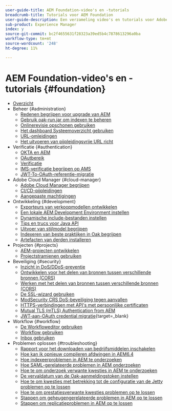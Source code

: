 ```yaml
---
user-guide-title: AEM Foundation-video's en -tutorials
breadcrumb-title: Tutorials voor AEM Foundation
user-guide-description: Een verzameling video's en tutorials voor Adobe Experience Manager Foundation.
sub-product: Experience Manager
index: y
source-git-commit: bc2f4655631f28323a39ed5b4c7878613296a0ba
workflow-type: tm+mt
source-wordcount: '248'
ht-degree: 11%

---
```



# AEM Foundation-video&#39;s en -tutorials {#foundation}

+ [Overzicht](./overview.md)
+ Beheer {#administration}
   + [Redenen begrijpen voor upgrade van AEM](./administration/understand-reasons-to-upgrade.md)
   + [Gebruik oak-run.jar om indexen te beheren](./administration/use-oak-run-jar-to-manage-indexes.md)
   + [Onlinerevisie opschonen gebruiken](./administration/use-online-revision-clean-up.md)
   + [Het dashboard Systeemoverzicht gebruiken](./administration/use-the-system-overview-dashboard.md)
   + [URL-omleidingen](./administration/url-redirection.md)
   + [Het uitvoeren van pijpleidingsvrije URL richt](./administration/implementing-pipeline-free-url-redirects.md)
+ Verificatie {#authentication}
   + [OKTA en AEM](authentication/okta-saml-integration.md)
   + [OAutbereik](authentication/oauth-code-sample-develop.md)
   + [Verificatie](authentication/authentication-support-article-understand.md)
   + [IMS-verificatie begrijpen op AMS](authentication/adobe-ims-authentication-technical-video-understand.md)
   + [JWT-To-OAuth-referentie-migratie](authentication/jwt-to-oauth-migration.md)
+ Adobe Cloud Manager {#cloud-manager}
   + [Adobe Cloud Manager begrijpen](./cloud-manager/understand-cloud-manager-for-aem.md)
   + [CI/CD-pijpleidingen](./cloud-manager/use-the-cicd-pipeline-in-cloud-manager-for-aem.md)
   + [Aangepaste machtigingen](./cloud-manager/cloud-permissions.md)
+ Ontwikkeling {#development}
   + [Exporteurs van verkoopmodellen ontwikkelen](./development/develop-sling-model-exporter.md)
   + [Een lokale AEM Development Environment instellen](./development/set-up-a-local-aem-development-environment.md)
   + [Dynamische include-bestanden instellen](./development/set-up-sling-dynamic-include.md)
   + [Tips en trucs voor Java API](./development/understand-java-api-best-practices.md)
   + [Uitvoer van stijlmodel begrijpen](./development/understand-sling-model-exporter.md)
   + [Indexeren van beste praktijken in Oak begrijpen](./development/understand-indexing-best-practices.md)
   + [Artefacten van derden installeren](./development/install-third-party-artifacts.md)
+ Projecten {#projects}
   + [AEM-projecten ontwikkelen](./projects/develop-aem-projects.md)
   + [Projectstramienen gebruiken](./projects/use-project-masters.md)
+ Beveiliging {#security}
   + [Inzicht in DoS/DDoS-preventie](./security/understanding-dos-and-prevention-approaches.md)
   + [Ontwikkelen voor het delen van bronnen tussen verschillende bronnen (CORS)](./security/develop-for-cross-origin-resource-sharing.md)
   + [Werken met het delen van bronnen tussen verschillende bronnen (CORS)](./security/understand-cross-origin-resource-sharing.md)
   + [De SSL-wizard gebruiken](./security/use-the-ssl-wizard.md)
   + [ModSecurity CRS DoS-beveiliging tegen aanvallen](./security/modsecurity-crs-dos-attack-protection.md)
   + [HTTPS-verbindingen met API&#39;s met persoonlijke certificaten](./security/call-internal-apis-having-private-certificate.md)
   + [Mutual TLS (mTLS) Authentication from AEM](./security/mutual-tls-authentication.md)
   + [ JWT-aan-OAuth credential migratie](https://experienceleague.adobe.com/nl/docs/experience-manager-learn/foundation/authentication/jwt-to-oauth-migration){target=_blank}
+ Workflow {#workflow}
   + [De Workfloweditor gebruiken](./workflow/use-the-workflow-editor.md)
   + [Workflow gebruiken](./workflow/use-workflow.md)
   + [Inbox gebruiken](./workflow/use-the-inbox.md)
+ Problemen oplossen {#troubleshooting}
   + [Rapport voor het downloaden van bedrijfsmiddelen inschakelen](./troubleshooting/how-to-enable-asset-download-report.md)
   + [Hoe kan ik opnieuw compileren afdwingen in AEM6.4](./troubleshooting/how-to-force-recompilation.md)
   + [Hoe indexeerproblemen in AEM te onderzoeken](./troubleshooting/how-to-investigate-indexing-related-issues.md)
   + [Hoe SAML-gerelateerde problemen in AEM onderzoeken](./troubleshooting/how-to-investigate-saml-related-issues.md)
   + [Hoe te om onderzoek verwante kwesties in AEM te onderzoeken](./troubleshooting/how-to-investigate-search-related-issues.md)
   + [De vervaldatum van de Oak-aanmeldingstoken instellen](./troubleshooting/how-to-set-the-oak-login-token-session-expiration.md)
   + [Hoe te om kwesties met betrekking tot de configuratie van de Jetty problemen op te lossen](./troubleshooting/how-to-troubleshoot-issues-related-to-jetty-configuration.md)
   + [Hoe te om prestatiesverwante kwesties problemen op te lossen](./troubleshooting/how-to-troubleshoot-performance-related-issues.md)
   + [Stappen om geheugengerelateerde problemen in AEM op te lossen](./troubleshooting/steps-to-resolve-memory-related-issues.md)
   + [Stappen om replicatieproblemen in AEM op te lossen](./troubleshooting/steps-to-resolve-replication-issues.md)
